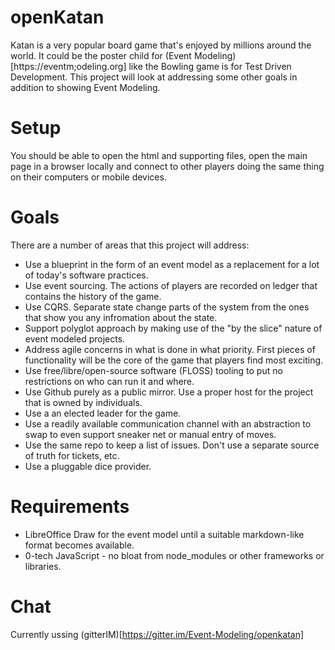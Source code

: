 # openKatan

Katan is a very popular board game that's enjoyed by millions around the world. It could be the poster child for (Event Modeling)[https://eventm;odeling.org] like the Bowling game is for Test Driven Development. This project will look at addressing some other goals in addition to showing Event Modeling.

# Setup

You should be able to open the html and supporting files, open the main page in a browser locally and connect to other players doing the same thing on their computers or mobile devices.

# Goals

There are a number of areas that this project will address:

* Use a blueprint in the form of an event model as a replacement for a lot of today's software practices.
* Use event sourcing. The actions of players are recorded on ledger that contains the history of the game.
* Use CQRS. Separate state change parts of the system from the ones that show you any infromation about the state.
* Support polyglot approach by making use of the "by the slice" nature of event modeled projects.
* Address agile concerns in what is done in what priority. First pieces of functionality will be the core of the game that players find most exciting.
* Use free/libre/open-source software (FLOSS) tooling to put no restrictions on who can run it and where.
* Use Github purely as a public mirror. Use a proper host for the project that is owned by individuals.
* Use a an elected leader for the game.
* Use a readily available communication channel with an abstraction to swap to even support sneaker net or manual entry of moves.
* Use the same repo to keep a list of issues. Don't use a separate source of truth for tickets, etc.
* Use a pluggable dice provider.

# Requirements

* LibreOffice Draw for the event model until a suitable markdown-like format becomes available.
* 0-tech JavaScript - no bloat from node_modules or other frameworks or libraries.

# Chat

Currently ussing (gitterIM)[https://gitter.im/Event-Modeling/openkatan]
